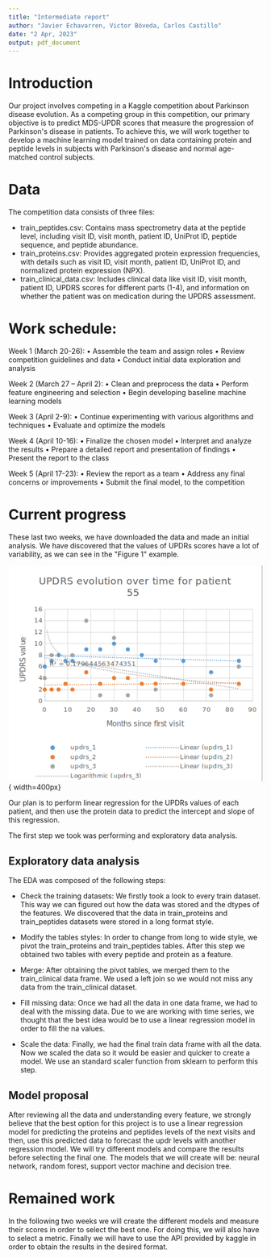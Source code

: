 ```yaml
---
title: "Intermediate report"
author: "Javier Echavarren, Victor Bóveda, Carlos Castillo"
date: "2 Apr, 2023"
output: pdf_document
---
```


# Introduction

Our project involves competing in a Kaggle competition about Parkinson disease evolution. As a competing group in this competition, our primary objective is to predict MDS-UPDR scores that measure the progression of Parkinson's disease in patients. To achieve this, we will work together to develop a machine learning model trained on data containing protein and peptide levels in subjects with Parkinson's disease and normal age-matched control subjects.

# Data

The competition data consists of three files:
- train_peptides.csv: Contains mass spectrometry data at the peptide level, including visit ID, visit month, patient ID, UniProt ID, peptide sequence, and peptide abundance.
- train_proteins.csv: Provides aggregated protein expression frequencies, with details such as visit ID, visit month, patient ID, UniProt ID, and normalized protein expression (NPX).
- train_clinical_data.csv: Includes clinical data like visit ID, visit month, patient ID, UPDRS scores for different parts (1-4), and information on whether the patient was on medication during the UPDRS assessment.
  
# Work schedule:

Week 1 (March 20-26):
    • Assemble the team and assign roles
    • Review competition guidelines and data
    • Conduct initial data exploration and analysis

Week 2 (March 27 – April 2):
    • Clean and preprocess the data
    • Perform feature engineering and selection
    • Begin developing baseline machine learning models

Week 3 (April 2-9):
    • Continue experimenting with various algorithms and techniques
    • Evaluate and optimize the models

Week 4 (April 10-16):
    • Finalize the chosen model
    • Interpret and analyze the results
    • Prepare a detailed report and presentation of findings
    • Present the report to the class

Week 5 (April 17-23):
    • Review the report as a team
    • Address any final concerns or improvements
    • Submit the final model, to the competition

# Current progress

These last two weeks, we have downloaded the data and made an initial analysis. We have discovered that the values of UPDRs scores have a lot of variability, as we can see in the "Figure 1" example.

![UPDRs evolution](updrs.png){ width=400px}

Our plan is to perform linear regression for the UPDRs values of each patient, and then use the protein data to predict the intercept and slope of this regression.

The first step we took was performing and exploratory data analysis.

## Exploratory data analysis

The EDA was composed of the following steps:

- Check the training datasets: We firstly took a look to every train dataset. This way we can figured out how the data was stored and the dtypes of the features. We discovered that the data in train_proteins and train_peptides datasets were stored in a long format style.

- Modify the tables styles: In order to change from long to wide style, we pivot the train_proteins and train_peptides tables. After this step we obtained two tables with every peptide and protein as a feature.

- Merge: After obtaining the pivot tables, we merged them to the train_clinical data frame. We used a left join so we would not miss any data from the train_clinical dataset.

- Fill missing data: Once we had all the data in one data frame, we had to deal with the missing data. Due to we are working with time series, we thought that the best idea would be to use a linear regression model in order to fill the na values.

- Scale the data: Finally, we had the final train data frame with all the data. Now we scaled the data so it would be easier and quicker to create a model. We use an standard scaler function from sklearn to perform this step.


## Model proposal

After reviewing all the data and understanding every feature, we strongly believe that the best option for this project is to use a linear regression model for predicting the proteins and peptides levels of the next visits and then, use this predicted data to forecast the updr levels with another regression model. We will try different models and compare the results before selecting the final one. The models that we will create will be: neural network, random forest, support vector machine and decision tree.

# Remained work

In the following two weeks we will create the different models and measure their scores in order to select the best one. For doing this, we will also have to select a metric. Finally we will have to use the API provided by kaggle in order to obtain the results in the desired format.